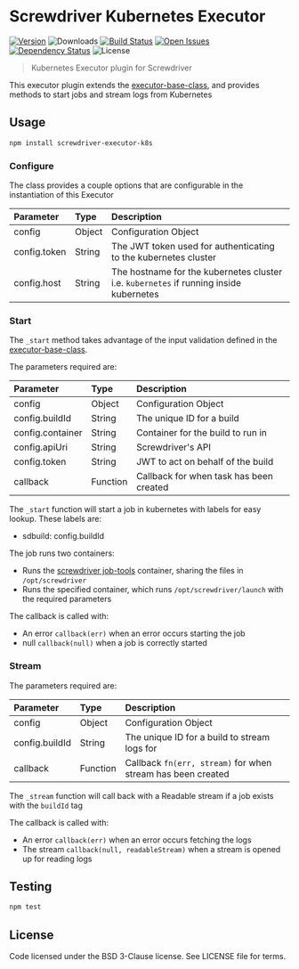 # Screwdriver Kubernetes Executor
[![Version][npm-image]][npm-url] ![Downloads][downloads-image] [![Build Status][wercker-image]][wercker-url] [![Open Issues][issues-image]][issues-url] [![Dependency Status][daviddm-image]][daviddm-url] ![License][license-image]

> Kubernetes Executor plugin for Screwdriver

This executor plugin extends the [executor-base-class], and provides methods to start jobs and stream logs
from Kubernetes

## Usage

```bash
npm install screwdriver-executor-k8s
```

### Configure
The class provides a couple options that are configurable in the instantiation of this Executor

| Parameter        | Type  |  Description |
| :-------------   | :---- | :-------------|
| config        | Object | Configuration Object |
| config.token | String | The JWT token used for authenticating to the kubernetes cluster |
| config.host | String | The hostname for the kubernetes cluster i.e. `kubernetes` if running inside kubernetes |

### Start
The `_start` method takes advantage of the input validation defined in the [executor-base-class].

The parameters required are:

| Parameter        | Type  |  Description |
| :-------------   | :---- | :-------------|
| config        | Object | Configuration Object |
| config.buildId | String | The unique ID for a build |
| config.container | String | Container for the build to run in |
| config.apiUri | String | Screwdriver's API |
| config.token | String | JWT to act on behalf of the build |
| callback | Function | Callback for when task has been created |

The `_start` function will start a job in kubernetes with labels for easy lookup. These labels are:
* sdbuild: config.buildId

The job runs two containers:
* Runs the [screwdriver job-tools] container, sharing the files in `/opt/screwdriver`
* Runs the specified container, which runs `/opt/screwdriver/launch` with the required parameters

The callback is called with:
* An error `callback(err)` when an error occurs starting the job
* null `callback(null)` when a job is correctly started

### Stream
The parameters required are:

| Parameter        | Type  |  Description |
| :-------------   | :---- | :-------------|
| config        | Object | Configuration Object |
| config.buildId | String | The unique ID for a build to stream logs for|
| callback | Function | Callback `fn(err, stream)` for when stream has been created |

The `_stream` function will call back with a Readable stream if a job exists with the `buildId` tag

The callback is called with:
* An error `callback(err)` when an error occurs fetching the logs
* The stream `callback(null, readableStream)` when a stream is opened up for reading logs

## Testing

```bash
npm test
```

## License

Code licensed under the BSD 3-Clause license. See LICENSE file for terms.

[npm-image]: https://img.shields.io/npm/v/screwdriver-executor-k8s.svg
[npm-url]: https://npmjs.org/package/screwdriver-executor-k8s
[downloads-image]: https://img.shields.io/npm/dt/screwdriver-executor-k8s.svg
[license-image]: https://img.shields.io/npm/l/screwdriver-executor-k8s.svg
[issues-image]: https://img.shields.io/github/issues/screwdriver-cd/executor-k8s.svg
[issues-url]: https://github.com/screwdriver-cd/executor-k8s/issues
[wercker-image]: https://app.wercker.com/status/6eee5facca93cb34510bf36d814460e8
[wercker-url]: https://app.wercker.com/project/bykey/6eee5facca93cb34510bf36d814460e8
[daviddm-image]: https://david-dm.org/screwdriver-cd/executor-k8s.svg?theme=shields.io
[daviddm-url]: https://david-dm.org/screwdriver-cd/executor-k8s
[executor-base-class]: https://github.com/screwdriver-cd/executor-base
[screwdriver job-tools]: https://github.com/screwdriver-cd/job-tools

